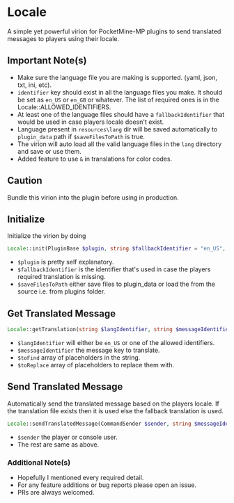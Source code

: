 # Locale

A simple yet powerful virion for PocketMine-MP plugins to send translated messages to players using their locale.

## Important Note(s)

- Make sure the language file you are making is supported. (yaml, json, txt, ini, etc).
- `identifier` key should exist in all the language files you make. It should be set as `en_US` or `en_GB` or whatever. The list of required ones is in the Locale::ALLOWED_IDENTIFIERS.
- At least one of the language files should have a `fallbackIdentifier` that would be used in case players locale doesn't exist.
- Language present in `resources\lang` dir will be saved automatically to `plugin_data` path if `$saveFilesToPath` is true.
- The virion will auto load all the valid language files in the `lang` directory and save or use them.
- Added feature to use `&` in translations for color codes.

## Caution

Bundle this virion into the plugin before using in production.

## Initialize

Initialize the virion by doing<br />

```php
Locale::init(PluginBase $plugin, string $fallbackIdentifier = "en_US", bool $saveFilesToPath = true): void;
```

- `$plugin` is pretty self explanatory.
- `$fallbackIdentifier` is the identifier that's used in case the players required translation is missing.
- `$saveFilesToPath` either save files to plugin_data or load the from the source i.e. from plugins folder.

## Get Translated Message

```php
Locale::getTranslation(string $langIdentifier, string $messageIdentifier, array $toFind = [], array $toReplace = []): string;
```

- `$langIdentifier` will either be `en_US` or one of the allowed identifiers.
- `$messageIdentifier` the message key to translate.
- `$toFind` array of placeholders in the string.
- `$toReplace` array of placeholders to replace them with.

## Send Translated Message

Automatically send the translated message based on the players locale. If the translation file exists then it is used else the fallback translation is used.

```php
Locale::sendTranslatedMessage(CommandSender $sender, string $messageIdentifier, array $toFind = [], array $toReplace = []): void;
```

- `$sender` the player or console user.
- The rest are same as above.

### Additional Note(s)

- Hopefully I mentioned every required detail.
- For any feature additions or bug reports please open an issue.
- PRs are always welcomed.
